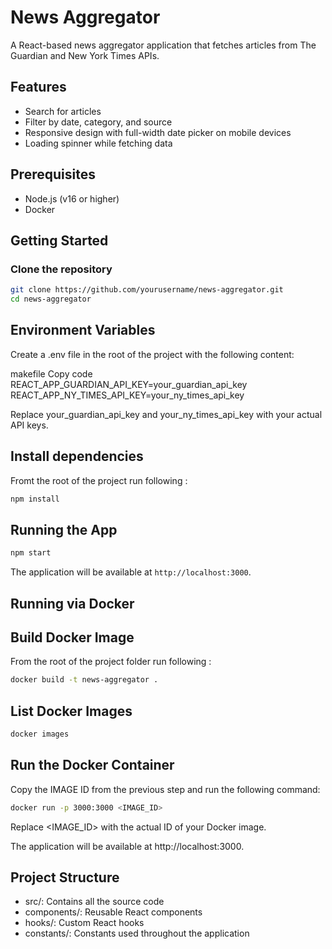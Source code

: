 # News Aggregator

A React-based news aggregator application that fetches articles from The Guardian and New York Times APIs.

## Features

- Search for articles
- Filter by date, category, and source
- Responsive design with full-width date picker on mobile devices
- Loading spinner while fetching data

## Prerequisites

- Node.js (v16 or higher)
- Docker

## Getting Started

### Clone the repository

```bash
git clone https://github.com/yourusername/news-aggregator.git
cd news-aggregator
```

## Environment Variables
Create a .env file in the root of the project with the following content:

makefile
Copy code
REACT_APP_GUARDIAN_API_KEY=your_guardian_api_key
REACT_APP_NY_TIMES_API_KEY=your_ny_times_api_key

Replace your_guardian_api_key and your_ny_times_api_key with your actual API keys.

## Install dependencies
Fromt the root of the project run following : 

```bash
npm install
```

## Running the App
```bash
npm start
```

The application will be available at `http://localhost:3000`.

## Running via Docker

## Build Docker Image
From the root of the project folder run following : 

```bash
docker build -t news-aggregator .
```

## List Docker Images
```bash
docker images
```

## Run the Docker Container

Copy the IMAGE ID from the previous step and run the following command:
```bash
docker run -p 3000:3000 <IMAGE_ID>
```
Replace <IMAGE_ID> with the actual ID of your Docker image.

The application will be available at http://localhost:3000.

## Project Structure
 - src/: Contains all the source code
 - components/: Reusable React components
 - hooks/: Custom React hooks
 - constants/: Constants used throughout the application



